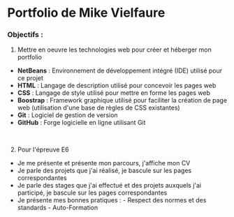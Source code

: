 # Portfolio de Mike Vielfaure

### Objectifs :

1. Mettre en oeuvre les technologies web pour créer et héberger mon portfolio



  - **NetBeans** : Environnement de développement intégré (IDE) utilisé pour ce projet
  - **HTML** : Langage de description utilisé pour concevoir les pages web
  - **CSS** : Langage de style utilisé pour mettre en forme les pages web
  - **Boostrap** : Framework graphique utilisé pour faciliter la création de page web (utilisation d'une base de règles de CSS existantes)
  - **Git** : Logiciel de gestion de version
  - **GitHub** : Forge logicielle en ligne utilisant Git
  <br>
  
2. Pour l'épreuve E6

  - Je me présente et présente mon parcours, j'affiche mon CV
  - Je parle des projets que j'ai réalisé, je bascule sur les pages correspondantes
  - Je parle des stages que j'ai effectué et des projets auxquels j'ai participé, je bascule sur les pages correspondantes
  - Je présente mes bonnes pratiques :
        - Respect des normes et des standards
        - Auto-Formation

